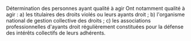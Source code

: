 Détermination des personnes ayant qualité à agir
Ont notamment qualité à agir :
a) les titulaires des droits violés ou leurs ayants droit ;
b) l'organisme national de gestion collective des droits ;
c) les associations professionnelles d'ayants droit régulièrement constituées
pour la défense des intérêts collectifs de leurs adhérents.